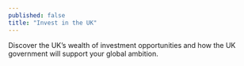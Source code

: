 ```yaml
---
published: false
title: "Invest in the UK"
---
```

Discover the UK’s wealth of investment opportunities and how the UK government will support your global ambition.
